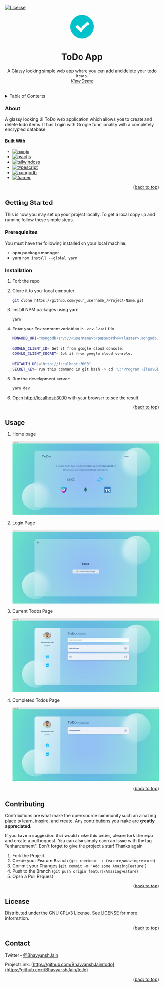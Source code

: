 <a name="readme-top"></a>

[![License][license-shield]][license-url]

<div align="center">
  <a href="https://todo.bhavyansh.codes/">
    <img src="public/icons/icon-512x512.png" alt="Logo" width="80" height="80">
  </a>

  <h1 align="center">ToDo App</h1>
  
  <p align="center">
    A Glassy looking simple web app where you can add and delete your todo items.
    <br />
    <a href="https://todo.bhavyansh.codes/"><i>View Demo</i></a>
  </p>
</div>

<br/>

<!-- TABLE OF CONTENTS -->
<details>
  <summary>Table of Contents</summary>
  <ol>
    <li>
      <a href="#about">About</a>
      <ul>
        <li><a href="#built-with">Built With</a></li>
      </ul>
    </li>
    <li>
      <a href="#getting-started">Getting Started</a>
      <ul>
        <li><a href="#prerequisites">Prerequisites</a></li>
        <li><a href="#installation">Installation</a></li>
      </ul>
    </li>
    <li><a href="#usage">Usage</a></li>
    <li><a href="#contributing">Contributing</a></li>
    <li><a href="#license">License</a></li>
    <li><a href="#contact">Contact</a></li>
  </ol>
</details>

<!-- ABOUT THE PROJECT -->

### About

A glassy looking UI ToDo web application which allows you to create and delete todo items. It has Login with Google functionality with a completely encrypted database.

#### Built With

- [![nextjs][next.js]][nextjs-url]
- [![reactjs][react.js]][reactjs-url]
- [![tailwindcss][tailwindcss]][tailwindcss-url]
- [![typescript][typescript]][typescript-url]
- [![mongodb][mongodb]][mongodb-url]
- [![framer][framer]][framer-url]

<p align="right">(<a href="#readme-top">back to top</a>)</p>

<!-- GETTING STARTED -->

## Getting Started

This is how you may set up your project locally.
To get a local copy up and running follow these simple steps.

### Prerequisites

You must have the following installed on your local machine.

- npm package manager
- yarn `npm install --global yarn`

### Installation

1. Fork the repo
2. Clone it to your local computer
   ```sh
   git clone https://github.com/your_username_/Project-Name.git
   ```
3. Install NPM packages using yarn
   ```sh
   yarn
   ```
4. Enter your Environment variables in `.env.local` file

   ```sh
   MONGODB_URI="mongodb+srv://<username>:<password>@<cluster>.mongodb.net/toDo?retryWrites=true&w=majority"

   GOOGLE_CLIENT_ID= Get it from google cloud console.
   GOOGLE_CLIENT_SECRET= Get it from google cloud console.

   NEXTAUTH_URL="http://localhost:3000"
   SECRET_KEY= run this command in git bash -> cd 'C:\Program Files\Git\usr\bin\' && openssl rand -base64 32
   ```

5. Run the development server:
   ```bash
   yarn dev
   ```
6. Open [http://localhost:3000](http://localhost:3000) with your browser to see the result.

<p align="right">(<a href="#readme-top">back to top</a>)</p>

<!-- USAGE EXAMPLES -->

## Usage

1. Home page

   ![Example screenshot](./images/home-page.png)

2. Login Page

   ![Example screenshot](./images/login-page.png)

3. Current Todos Page

   ![Example screenshot](./images/current-todos.png)

4. Completed Todos Page

   ![Example screenshot](./images/completed-todos.png)

<p align="right">(<a href="#readme-top">back to top</a>)</p>

<!-- CONTRIBUTING -->

## Contributing

Contributions are what make the open source community such an amazing place to learn, inspire, and create. Any contributions you make are **greatly appreciated**.

If you have a suggestion that would make this better, please fork the repo and create a pull request. You can also simply open an issue with the tag "enhancement".
Don't forget to give the project a star! Thanks again!

1. Fork the Project
2. Create your Feature Branch (`git checkout -b feature/AmazingFeature`)
3. Commit your Changes (`git commit -m 'Add some AmazingFeature'`)
4. Push to the Branch (`git push origin feature/AmazingFeature`)
5. Open a Pull Request

<p align="right">(<a href="#readme-top">back to top</a>)</p>

<!-- LICENSE -->

## License

Distributed under the GNU GPLv3 License. See [LICENSE](LICENSE) for more information.

<p align="right">(<a href="#readme-top">back to top</a>)</p>

<!-- CONTACT -->

## Contact

Twitter - [@BhavyanshJain](https://twitter.com/Bhavyansh_Jain_)

Project Link: [https://github.com/BhavyanshJain/todo](https://github.com/BhavyanshJain/todo)

<p align="right">(<a href="#readme-top">back to top</a>)</p>

<!-- MARKDOWN LINKS & IMAGES -->

[license-shield]: https://img.shields.io/github/license/BhavyanshJain/todo?style=flat
[license-url]: https://github.com/BhavyanshJain/todo/blob/master/LICENSE
[next.js]: https://img.shields.io/badge/Next.js-000000?style=for-the-badge&logo=nextdotjs&logoColor=white
[nextjs-url]: https://nextjs.org/
[react.js]: https://img.shields.io/badge/React.js-20232A?style=for-the-badge&logo=react&logoColor=61DAFB
[reactjs-url]: https://reactjs.org/
[tailwindcss]: https://img.shields.io/badge/TailwindCSS-06B6D4?style=for-the-badge&logo=tailwindcss&logoColor=white
[tailwindcss-url]: https://tailwindcss.com/
[typescript]: https://img.shields.io/badge/TypeScript-3178C6?style=for-the-badge&logo=typescript&logoColor=white
[typescript-url]: https://www.typescriptlang.org/
[mongodb]: https://img.shields.io/badge/MongoDB-47A248?style=for-the-badge&logo=mongodb&logoColor=white
[mongodb-url]: https://www.mongodb.com/
[framer]: https://img.shields.io/badge/FramerMotion-333333?style=for-the-badge&logo=framer&logoColor=white
[framer-url]: https://www.framer.com/motion/
